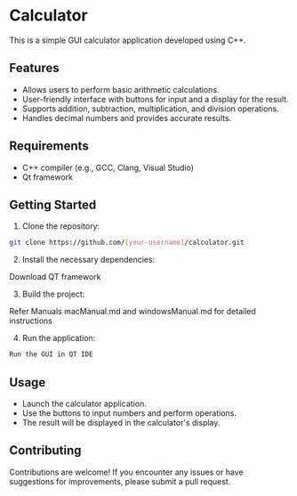 
# Calculator

This is a simple GUI calculator application developed using C++.

## Features

- Allows users to perform basic arithmetic calculations.
- User-friendly interface with buttons for input and a display for the result.
- Supports addition, subtraction, multiplication, and division operations.
- Handles decimal numbers and provides accurate results.

## Requirements

- C++ compiler (e.g., GCC, Clang, Visual Studio)
- Qt framework

## Getting Started

1. Clone the repository:

```bash
git clone https://github.com/[your-username]/calculator.git
```

2. Install the necessary dependencies:


Download QT framework


3. Build the project:

Refer Manuals macManual.md and windowsManual.md for detailed instructions

4. Run the application:

```bash
Run the GUI in QT IDE
```

## Usage

- Launch the calculator application.
- Use the buttons to input numbers and perform operations.
- The result will be displayed in the calculator's display.

## Contributing

Contributions are welcome! If you encounter any issues or have suggestions for improvements, please submit a pull request.
